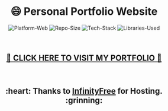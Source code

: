 <h1 align="center">😄 Personal Portfolio Website</h1>

<p align="center">
	<img src="https://img.shields.io/badge/Platform-Web-brightgreen" alt="Platform-Web">
	<img src="https://img.shields.io/badge/Repo%20Size-930%20kB-blue" alt="Repo-Size">
  <img src="https://img.shields.io/badge/Tech%20Stack-HTML%2C%20CSS%2C%20JavaScript%2C%20PHP%20%2B%20MySQL-%23b92e34" alt="Tech-Stack">
  <img src="https://img.shields.io/badge/Library-Typed.js%2C%20Particles.js-orange" alt="Libraries-Used">
</p><br>


<h2 align="center"><a href="http://himankash.epizy.com">🚀 CLICK HERE TO VISIT MY PORTFOLIO 🚀</a></h2><br>


<h2 align="center">:heart: Thanks to <a href="https://infinityfree.net/">InfinityFree</a> for Hosting. :grinning: </h2>
